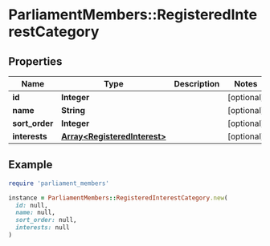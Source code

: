 # ParliamentMembers::RegisteredInterestCategory

## Properties

| Name | Type | Description | Notes |
| ---- | ---- | ----------- | ----- |
| **id** | **Integer** |  | [optional] |
| **name** | **String** |  | [optional] |
| **sort_order** | **Integer** |  | [optional] |
| **interests** | [**Array&lt;RegisteredInterest&gt;**](RegisteredInterest.md) |  | [optional] |

## Example

```ruby
require 'parliament_members'

instance = ParliamentMembers::RegisteredInterestCategory.new(
  id: null,
  name: null,
  sort_order: null,
  interests: null
)
```

